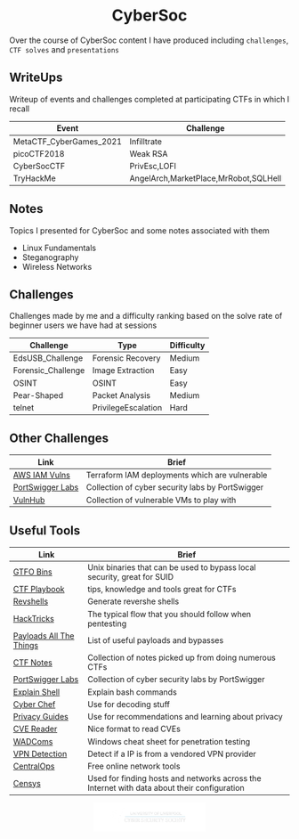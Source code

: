 <div align="center">
  <h1> CyberSoc </h1>
</div>

Over the course of CyberSoc content I have produced including `challenges`, `CTF solves` and `presentations`

## WriteUps
Writeup of events and challenges completed at participating CTFs in which I recall 

| Event | Challenge |
|-------|-----------|
| MetaCTF_CyberGames_2021 | Infilltrate |
| picoCTF2018 | Weak RSA |
| CyberSocCTF | PrivEsc,LOFI |
| TryHackMe | AngelArch,MarketPlace,MrRobot,SQLHell |

## Notes
Topics I presented for CyberSoc and some notes associated with them
- Linux Fundamentals
- Steganography
- Wireless Networks

## Challenges 
Challenges made by me and a difficulty ranking based on the solve rate of beginner users we have had at sessions

| Challenge          | Type                 | Difficulty |
|--------------------|----------------------|------------|
| EdsUSB_Challenge   | Forensic Recovery    | Medium     |
| Forensic_Challenge | Image Extraction     | Easy       |
| OSINT              | OSINT                | Easy       |
| Pear-Shaped        | Packet Analysis      | Medium     |
| telnet             | PrivilegeEscalation  | Hard       |

## Other Challenges
| Link | Brief |
|-------|-----------|
| [AWS IAM Vulns]([https://gtfobins.github.io/](https://github.com/BishopFox/iam-vulnerable)) | Terraform IAM deployments which are vulnerable |
| [PortSwigger Labs](https://portswigger.net/web-security/all-labs) | Collection of cyber security labs by PortSwigger |
| [VulnHub](https://vulnhub.com/) | Collection of vulnerable VMs to play with |[]

## Useful Tools

| Link | Brief |
|-------|-----------|
| [GTFO Bins](https://gtfobins.github.io/) | Unix binaries that can be used to bypass local security, great for SUID |
| [CTF Playbook](https://fareedfauzi.gitbook.io/ctf-checklist-for-beginner/web) | tips, knowledge and tools great for CTFs |
| [Revshells](https://www.revshells.com/) | Generate revershe shells |
| [HackTricks](https://book.hacktricks.xyz/) | The typical flow that you should follow when pentesting |
| [Payloads All The Things](https://swisskyrepo.github.io/PayloadsAllTheThings/) | List of useful payloads and bypasses |
| [CTF Notes](https://d00mfist.gitbooks.io/ctf/content/) | Collection of notes picked up from doing numerous CTFs |
| [PortSwigger Labs](https://portswigger.net/web-security/all-labs) | Collection of cyber security labs by PortSwigger |
| [Explain Shell](https://explainshell.com/) | Explain bash commands |
| [Cyber Chef](https://gchq.github.io/CyberChef/) | Use for decoding stuff | 
| [Privacy Guides](https://www.privacyguides.org/en/) | Use for recommendations and learning about privacy |
| [CVE Reader](https://feedly.com/cve/) | Nice format to read CVEs |
| [WADComs](https://wadcoms.github.io/) | Windows cheat sheet for penetration testing |
| [VPN Detection](https://www.ipqualityscore.com/vpn-ip-address-check/lookup) | Detect if a IP is from a vendored VPN provider |
| [CentralOps](https://centralops.net/co/) | Free online network tools |
| [Censys](https://search.censys.io/) | Used for finding hosts and networks across the Internet with data about their configuration |[] 

<p align="center" width="75%">
    <img width="40%" src="cyber.png">
</p>
